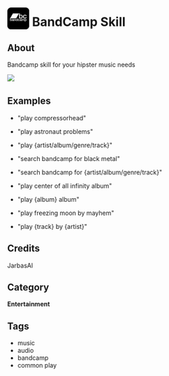 # <img src='./ui/logo.png' width='50' height='50' style='vertical-align:bottom'/> BandCamp Skill

## About

Bandcamp skill for your hipster music needs

![](./gui.gif)

## Examples
* "play compressorhead"
* "play astronaut problems"
* "play {artist/album/genre/track}"

* "search bandcamp for black metal"
* "search bandcamp for {artist/album/genre/track}"

* "play center of all infinity album"
* "play {album} album"

* "play freezing moon by mayhem"
* "play {track} by {artist}"


## Credits
JarbasAl

## Category
**Entertainment**

## Tags
- music
- audio
- bandcamp
- common play

